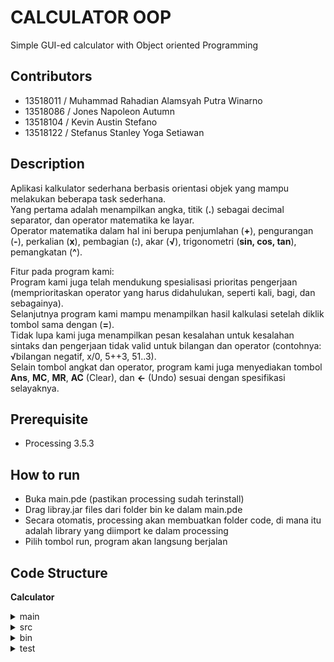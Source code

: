 # CALCULATOR OOP
Simple GUI-ed calculator with Object oriented Programming

## Contributors
- 13518011	/ Muhammad Rahadian Alamsyah Putra Winarno
- 13518086	/ Jones Napoleon Autumn
- 13518104	/ Kevin Austin Stefano
- 13518122	/ Stefanus Stanley Yoga Setiawan

## Description
Aplikasi kalkulator sederhana berbasis orientasi objek yang mampu melakukan beberapa task sederhana.\
Yang pertama adalah menampilkan angka, titik (**.**) sebagai decimal separator, dan operator matematika ke layar.\
Operator matematika dalam hal ini berupa  penjumlahan (**+**), pengurangan (**-**), perkalian (**x**), pembagian (**:**), akar (**√**), trigonometri (**sin, cos, tan**), pemangkatan (**^**).

Fitur pada program kami:\
Program kami juga telah mendukung spesialisasi prioritas pengerjaan (memprioritaskan operator yang harus didahulukan, seperti kali, bagi, dan sebagainya).\
Selanjutnya program kami mampu menampilkan hasil kalkulasi setelah diklik tombol sama dengan (**=**).\
Tidak lupa kami juga menampilkan pesan kesalahan untuk kesalahan sintaks dan pengerjaan tidak valid untuk bilangan dan operator (contohnya: √bilangan negatif, x/0, 5++3, 51..3).\
Selain tombol angkat dan operator, program kami juga menyediakan tombol **Ans**, **MC**, **MR**, **AC** (Clear), dan **<-** (Undo)  sesuai dengan spesifikasi selayaknya.

## Prerequisite
- Processing 3.5.3

## How to run
- Buka main.pde (pastikan processing sudah terinstall)
- Drag libray.jar files dari folder bin ke dalam main.pde
- Secara otomatis, processing akan membuatkan folder code, di mana itu adalah library yang diimport ke dalam processing
- Pilih tombol run, program akan langsung berjalan

## Code Structure
<b>Calculator</b>
<details>
  <summary>main</summary>
  <ul>
    <li>main.pde</li>
    <li>calculator-logos.jpg</li>
  </ul>
</details>
<details>
  <summary>src</summary>
  <ul>
    <details>
      <summary>button</summary>
      <ul>
        <li><b>specialButton</b></li>
        <ul>
          <li>AnsButton.java</li>
          <li>ClearButton.java</li>
          <li>Equal.java</li>
          <li>MCButton.java</li>
          <li>MRButton.java</li>
          <li>SpecialButton.java</li>
          <li>UndoButton.java</li>
        </ul>
        <li>Button.java</li>
        <li>Number.java</li>
        <li>Operator.java</li>
      </ul>
    </details>
    <details>
      <summary>calculate</summary>
      <ul>
        <li>Calculate.java</li>
      </ul>
    </details>
    <details>
      <summary>checker</summary>
      <ul>
        <li>AnsAnsChecker.java</li>
        <li>CheckAll.java</li>
        <li>Checker.java</li>
        <li>DoubleDotChecker.java</li>
        <li>MinusMinusChecker.java</li>
        <li>NumberRootChecker.java</li>
        <li>OperatorOperatorChecker.java</li>
        <li>RootOperatorChecker.java</li>
        <li>TrigonomChecker.java</li>
      </ul>
    </details>
    <details>
      <summary>exception</summary>
      <ul>
        <li>AnsAnsException.java</li>
        <li>DivideByZeroException.java</li>
        <li>DoubleDotException.java</li>
        <li>EndOperandException.java</li>
        <li>NoAnsException.java</li>
        <li>NumberRootException.java</li>
        <li>OperatorOperatorException.java</li>
        <li>RootMinusException.java</li>
        <li>StartOperandException.java</li>
        <li>TrigonoOperatorException.java</li>
      </ul>
    </details>
    <details>
      <summary>expression</summary>
      <ul>
        <li>Expression.java</li>
        <li>TerminalExpression.java</li>
        <li><b>binary</b></li>
        <ul>
          <li>AddExpression.java</li>
          <li>BinaryExpression.java</li>
          <li>DivideExpression.java</li>
          <li>MultiplyExpression.java</li>
          <li>PowerExpression.java</li>
          <li>SubstractExpression.java</li>
        </ul>
        <li><b>unary</b></li>
        <ul>
          <li>CosExpression.java</li>
          <li>NegativeExpression.java</li>
          <li>RootExpression.java</li>
          <li>SinExpression.java</li>
          <li>TanExpression.java</li>
          <li>UnaryExpression.java</li>
        </ul>
      </ul>
    </details>
    <details>
      <summary>parser</summary>
      <ul>
        <li>Parser.java</li>
      </ul>
    </details>
    <details>
      <summary>screen</summary>
      <ul>
        <li>Screen.java</li>
      </ul>
    </details>
    <details>
      <summary>solver</summary>
      <ul>
        <li>AddSubSolver.java</li>
        <li>AnsSolver.java</li>
        <li>MultiDivSolver.java</li>
        <li>NegativeSolver.java</li>
        <li>PowSolver.java</li>
        <li>RootSolver.java</li>
        <li>Solver.java</li>
        <li>TrigonoSolver.java</li>
      </ul>
    </details>
  </ul>
</details>
<details>
  <summary>bin</summary>
  <ul>
    <li><i>The class compilation result from src</i></li>
  </ul>
</details>
<details>
  <summary>test</summary>
  <ul>
    <li><b>expression</b></li>
    <li><b>parser</b></li>
    <li><b>solver</b></li>
  </ul>  
</details>

